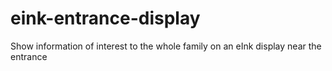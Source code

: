 # eink-entrance-display
Show information of interest to the whole family on an eInk display near the entrance
